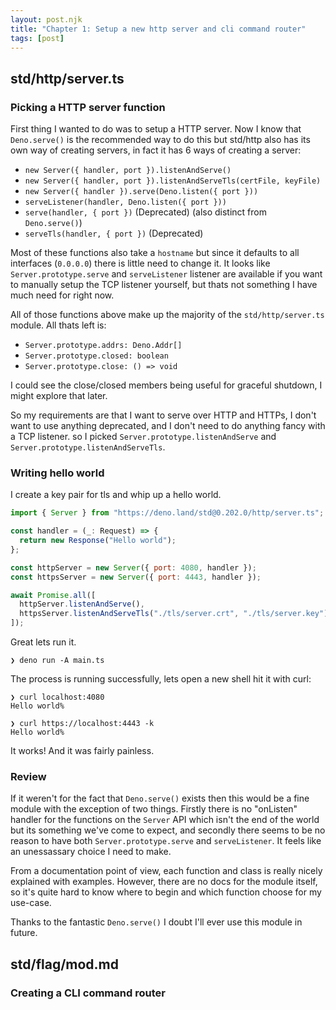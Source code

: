 ```yaml
---
layout: post.njk
title: "Chapter 1: Setup a new http server and cli command router"
tags: [post]
---
```


## std/http/server.ts

### Picking a HTTP server function

First thing I wanted to do was to setup a HTTP server. Now I know that
`Deno.serve()` is the recommended way to do this but std/http also has its own
way of creating servers, in fact it has 6 ways of creating a server:

- `new Server({ handler, port }).listenAndServe()`
- `new Server({ handler, port }).listenAndServeTls(certFile, keyFile)`
- `new Server({ handler }).serve(Deno.listen({ port }))`
- `serveListener(handler, Deno.listen({ port }))`
- `serve(handler, { port })` (Deprecated) (also distinct from `Deno.serve()`)
- `serveTls(handler, { port })` (Deprecated)

Most of these functions also take a `hostname` but since it defaults to all
interfaces (`0.0.0.0`) there is little need to change it. It looks like
`Server.prototype.serve` and `serveListener` listener are available if you want
to manually setup the TCP listener yourself, but thats not something I have much
need for right now.

All of those functions above make up the majority of the `std/http/server.ts`
module. All thats left is:

- `Server.prototype.addrs: Deno.Addr[]`
- `Server.prototype.closed: boolean`
- `Server.prototype.close: () => void`

I could see the close/closed members being useful for graceful shutdown, I might
explore that later.

So my requirements are that I want to serve over HTTP and HTTPs, I don't want to
use anything deprecated, and I don't need to do anything fancy with a TCP
listener. so I picked `Server.prototype.listenAndServe` and
`Server.prototype.listenAndServeTls`.

### Writing hello world

I create a key pair for tls and whip up a hello world.

```javascript
import { Server } from "https://deno.land/std@0.202.0/http/server.ts";

const handler = (_: Request) => {
  return new Response("Hello world");
};

const httpServer = new Server({ port: 4080, handler });
const httpsServer = new Server({ port: 4443, handler });

await Promise.all([
  httpServer.listenAndServe(),
  httpsServer.listenAndServeTls("./tls/server.crt", "./tls/server.key"),
]);
```

Great lets run it.

```
❯ deno run -A main.ts
```

The process is running successfully, lets open a new shell hit it with curl:

```
❯ curl localhost:4080
Hello world%

❯ curl https://localhost:4443 -k
Hello world%
```

It works! And it was fairly painless.

### Review

If it weren't for the fact that `Deno.serve()` exists then this would be a fine
module with the exception of two things. Firstly there is no "onListen" handler
for the functions on the `Server` API which isn't the end of the world but its
something we've come to expect, and secondly there seems to be no reason to have
both `Server.prototype.serve` and `serveListener`. It feels like an unessassary
choice I need to make.

From a documentation point of view, each function and class is really nicely
explained with examples. However, there are no docs for the module itself, so
it's quite hard to know where to begin and which function choose for my
use-case.

Thanks to the fantastic `Deno.serve()` I doubt I'll ever use this module in
future.

## std/flag/mod.md

### Creating a CLI command router

